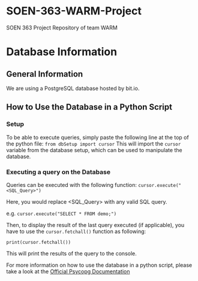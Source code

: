 # SOEN-363-WARM-Project
SOEN 363 Project Repository of team WARM

# Database Information
## General Information
We are using a PostgreSQL database hosted by bit.io.
## How to Use the Database in a Python Script
### Setup
To be able to execute queries, simply paste the following line at the top of the python file: 
`from dbSetup import cursor`
This will import the `cursor` variable from the database setup, which can be used to manipulate the database.

### Executing a query on the Database
Queries can be executed with the following function: 
`cursor.execute("<SQL_Query>")`

Here, you would replace <SQL_Query> with any valid SQL query.

e.g. `cursor.execute("SELECT * FROM demo;")`

Then, to display the result of the last query executed (if applicable), you have to use the `cursor.fetchall()` function as following:

`print(cursor.fetchall())`

This will print the results of the query to the console. 

For more information on how to use the database in a python script, please take a look at the [Official Psycopg Documentation](https://www.psycopg.org/docs/) 




